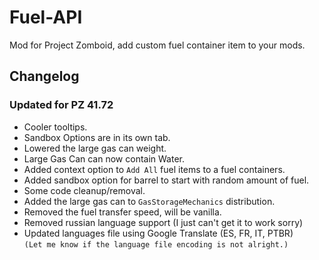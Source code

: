 # Fuel-API
Mod for Project Zomboid, add custom fuel container item to your mods.

## Changelog
### Updated for PZ 41.72
- Cooler tooltips.
- Sandbox Options are in its own tab.
- Lowered the large gas can weight.
- Large Gas Can can now contain Water.
- Added context option to `Add All` fuel items to a fuel containers.
- Added sandbox option for barrel to start with random amount of fuel.
- Some code cleanup/removal.
- Added the large gas can to `GasStorageMechanics` distribution.
- Removed the fuel transfer speed, will be vanilla.
- Removed russian language support (I just can't get it to work sorry)
- Updated languages file using Google Translate (ES, FR, IT, PTBR)  
  `(Let me know if the language file encoding is not alright.)`
